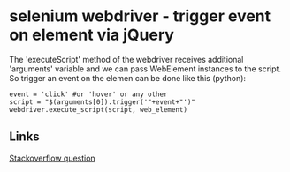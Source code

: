 selenium webdriver - trigger event on element via jQuery
============================================
The 'executeScript' method of the webdriver receives additional 'arguments' variable and we can pass WebElement instances to the script. So trigger an event on the elemen can be done like this (python):

    event = 'click' #or 'hover' or any other
    script = "$(arguments[0]).trigger('"+event+"')"
    webdriver.execute_script(script, web_element)

Links
--------------------------------------------
[Stackoverflow question](http://stackoverflow.com/questions/5490523/selecting-and-identifying-element-with-jquery-to-use-it-in-selenium-2-java-api)
